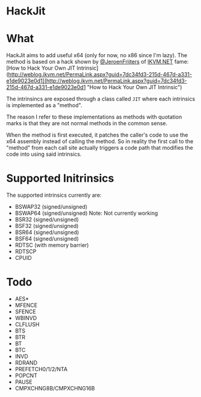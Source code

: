 HackJit
=======

# What #
HackJit aims to add useful x64 (only for now, no x86 since I'm lazy).
The method is based on a hack shown by [@JeroenFrijters](https://twitter.com/JeroenFrijters) of [IKVM.NET](http://www.ikvm.net/) fame: [How to Hack Your Own JIT Intrinsic](http://weblog.ikvm.net/PermaLink.aspx?guid=7dc34fd3-215d-467d-a331-e1de9023e0d1](http://weblog.ikvm.net/PermaLink.aspx?guid=7dc34fd3-215d-467d-a331-e1de9023e0d1 "How to Hack Your Own JIT Intrinsic")

The intrinsincs are exposed through a class called 
`JIT` where each intrinsics is implemented as a "method".

The reason I refer to these implementations as methods with quotation marks is that they are not normal methods in the common sense.

When the method is first executed, it patches the caller's code to use the x64 assembly instead of calling the method.
So in reality the first call to the "method" from each call site actually triggers a code path that modifies the code into using said intrinsics.


# Supported Initrinsics #
The supported intrinsics currently are:
- BSWAP32 (signed/unsigned)
- BSWAP64 (signed/unsigned) Note: Not currently working
- BSR32 (signed/unsigned)
- BSF32 (signed/unsigned)
- BSR64 (signed/unsigned)
- BSF64 (signed/unsigned)
- RDTSC (with memory barrier)
- RDTSCP
- CPUID

# Todo #

- AES*
- MFENCE
- SFENCE
- WBINVD
- CLFLUSH
- BTS
- BTR
- BT
- BTC
- INVD
- RDRAND
- PREFETCH0/1/2/NTA
- POPCNT
- PAUSE
- CMPXCHNG8B/CMPXCHNG16B

